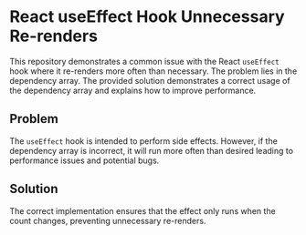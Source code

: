 # React useEffect Hook Unnecessary Re-renders
This repository demonstrates a common issue with the React `useEffect` hook where it re-renders more often than necessary.  The problem lies in the dependency array.  The provided solution demonstrates a correct usage of the dependency array and explains how to improve performance. 

## Problem
The `useEffect` hook is intended to perform side effects. However, if the dependency array is incorrect, it will run more often than desired leading to performance issues and potential bugs.

## Solution
The correct implementation ensures that the effect only runs when the count changes, preventing unnecessary re-renders.